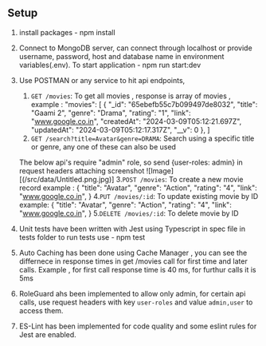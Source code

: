 ## Setup

1. install packages - npm install
2. Connect to MongoDB server, can connect through localhost or provide username, password, host and database name in environment variables(.env).
   To start application - npm run start:dev
3. Use POSTMAN or any service to hit api endpoints,

   1. `GET /movies`: To get all movies , response is array of movies , example :
      "movies": [
      {
      "_id": "65ebefb55c7b099497de8032",
      "title": "Gaami 2",
      "genre": "Drama",
      "rating": "1",
      "link": "www.google.co.in",
      "createdAt": "2024-03-09T05:12:21.697Z",
      "updatedAt": "2024-03-09T05:12:17.317Z",
      "__v": 0
      },
      ]
   2. `GET /search?title=Avatar&genre=DRAMA`: Search using a specific title or genre, any one of these can also be used

   The below api's require "admin" role, so send {user-roles: admin} in request headers attaching screenshot
   ![Image][(/src/data/Untitled.png.jpg)] 3.`POST /movies`: To create a new movie record example :
   {
   "title": "Avatar",
   "genre": "Action",
   "rating": "4",
   "link": "www.google.co.in",
   } 4.`PUT /movies/:id`: To update existing movie by ID example: {
   "title": "Avatar",
   "genre": "Action",
   "rating": "4",
   "link": "www.google.co.in",
   } 5.`DELETE /movies/:id`: To delete movie by ID

4. Unit tests have been written with Jest using Typescript in spec file in tests folder to run tests use - npm test
5. Auto Caching has been done using Cache Manager , you can see the differnece in response times in get /movies call for first time and later calls.
   Example , for first call response time is 40 ms, for furthur calls it is 5ms
6. RoleGuard ahs been implemented to allow only admin, for certain api calls, use request headers with key `user-roles` and value `admin,user` to access them.
7. ES-Lint has been implemented for code quality and some eslint rules for Jest are enabled.
